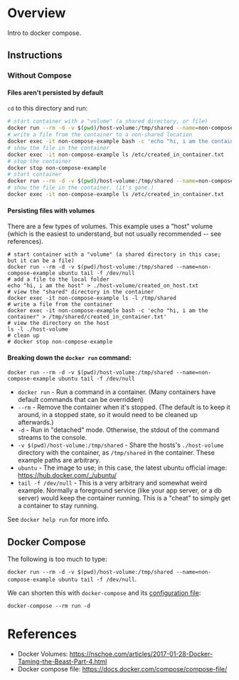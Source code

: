 # Overview

Intro to docker compose.

## Instructions

### Without Compose

#### Files aren't persisted by default

`cd` to this directory and run:

```sh
# start container with a "volume" (a shared directory, or file)
docker run --rm -d -v $(pwd)/host-volume:/tmp/shared --name=non-compose-example ubuntu tail -f /dev/null
# write a file from the container to a non-shared location
docker exec -it non-compose-example bash -c 'echo "hi, i am the container" > /etc/created_in_container.txt'
# show the file in the container
docker exec -it non-compose-example ls /etc/created_in_container.txt
# stop the container
docker stop non-compose-example
# start container
docker run --rm -d -v $(pwd)/host-volume:/tmp/shared --name=non-compose-example ubuntu tail -f /dev/null
# show the file in the container. (it's gone.)
docker exec -it non-compose-example ls /etc/created_in_container.txt
```

#### Persisting files with volumes

There are a few types of volumes. This example uses a "host" volume (which is the easiest to understand, but not usually recommended -- see references).

```
# start container with a "volume" (a shared directory in this case; but it can be a file)
docker run --rm -d -v $(pwd)/host-volume:/tmp/shared --name=non-compose-example ubuntu tail -f /dev/null
# add a file to the local folder
echo "hi, i am the host" > ./host-volume/created_on_host.txt
# view the "shared" directory in the container
docker exec -it non-compose-example ls -l /tmp/shared
# write a file from the container
docker exec -it non-compose-example bash -c 'echo "hi, i am the container" > /tmp/shared/created_in_container.txt'
# view the directory on the host
ls -l ./host-volume
# clean up
# docker stop non-compose-example
```

#### Breaking down the `docker run` command:

```
docker run --rm -d -v $(pwd)/host-volume:/tmp/shared --name=non-compose-example ubuntu tail -f /dev/null
```

* `docker run` - Run a command in a container. (Many containers have default commands that can be overridden)
* `--rm` - Remove the container when it's stopped. (The default is to keep it around, in a stopped state, so it would need to be cleaned up afterwards.)
* `-d` - Run in "detached" mode. Otherwise, the stdout of the command streams to the console.
* `-v $(pwd)/host-volume:/tmp/shared` - Share the hosts's `./host-volume` directory with the container, as `/tmp/shared` in the container. These example paths are arbitrary.
* `ubuntu` - The image to use; in this case, the latest ubuntu official image: https://hub.docker.com/_/ubuntu/
* `tail -f /dev/null` - This is a very arbitrary and somewhat weird example. Normally a foreground service (like your app server, or a db server) would keep the container running. This is a "cheat" to simply get a container to stay running.

See `docker help run` for more info.

## Docker Compose

The following is too much to type:

`docker run --rm -d -v $(pwd)/host-volume:/tmp/shared --name=non-compose-example ubuntu tail -f /dev/null`.

We can shorten this with `docker-compose` and its [configuration file](./docker-compose.yml):

```
docker-compose --rm run -d
```

# References

* Docker Volumes: https://nschoe.com/articles/2017-01-28-Docker-Taming-the-Beast-Part-4.html
* Docker compose file: https://docs.docker.com/compose/compose-file/
